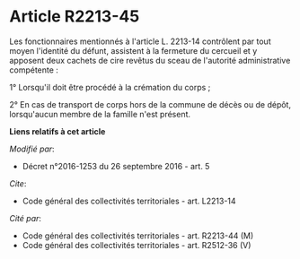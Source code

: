 # Article R2213-45

Les fonctionnaires mentionnés à l'article L. 2213-14 contrôlent par tout moyen l'identité du défunt, assistent à la fermeture
du cercueil et y apposent deux cachets de cire revêtus du sceau de l'autorité administrative compétente : 

1° Lorsqu'il doit être procédé à la crémation du corps ; 

2° En cas de transport de corps hors de la commune de décès ou de dépôt, lorsqu'aucun membre de la famille n'est présent.

**Liens relatifs à cet article**

_Modifié par_:

  - Décret n°2016-1253 du 26 septembre 2016 - art. 5

_Cite_:

  - Code général des collectivités territoriales - art. L2213-14

_Cité par_:

  - Code général des collectivités territoriales - art. R2213-44 (M)
  - Code général des collectivités territoriales - art. R2512-36 (V)

